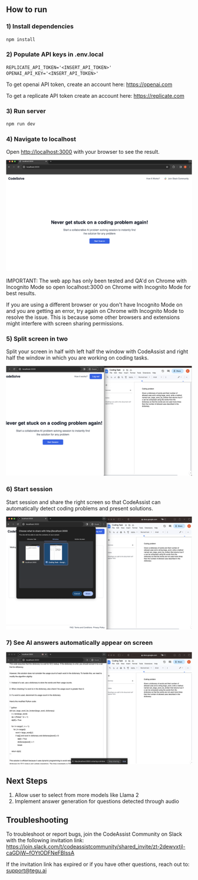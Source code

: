 ## How to run

### 1) Install dependencies

```bash
npm install
```

### 2) Populate API keys in .env.local

```
REPLICATE_API_TOKEN='<INSERT_API_TOKEN>'
OPENAI_API_KEY='<INSERT_API_TOKEN>'
```

To get openai API token, create an account here: https://openai.com

To get a replicate API token create an account here:
https://replicate.com


### 3) Run server
```bash
npm run dev
```

### 4) Navigate to localhost

Open [http://localhost:3000](http://localhost:3000) with your browser to see the result.

![plot](public/static/login.png)

IMPORTANT: The web app has only been tested and QA'd on Chrome with Incognito Mode so open localhost:3000 on Chrome with Incognito Mode for best results.

If you are using a different browser or you don't have Incognito Mode on and you are getting an error, try again on Chrome with Incognito Mode to resolve the issue. This is because some other browsers and extensions might interfere with screen sharing permissions.

### 5) Split screen in two

Split your screen in half with left half the window with CodeAssist and right half the window in which you are working on coding tasks.

![plot](public/static/split_screen.png)

### 6) Start session

Start session and share the right screen so that CodeAssist can automatically detect coding problems and present solutions.

![plot](public/static/sharescreen.png)

### 7) See AI answers automatically appear on screen

![plot](public/static/generationscreen.png)


## Next Steps
1. Allow user to select from more models like Llama 2
2. Implement answer generation for questions detected through audio

## Troubleshooting

To troubleshoot or report bugs, join the CodeAssist Community on Slack with the following invitation link:
https://join.slack.com/t/codeassistcommunity/shared_invite/zt-2dewvxtjl-caGDjW~fOYtODFNeFBlssA

If the invitation link has expired or if you have other questions, reach out to:
support@tegu.ai